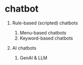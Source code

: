 # chatbot
1. Rule-based (scripted) chatbots
    1. Menu-based chatbots
    2. Keyword-based chatbots

2. AI chatbots
    1. GenAI & LLM
    